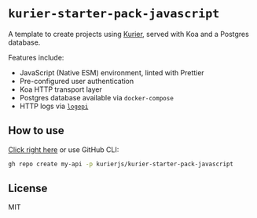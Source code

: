 # `kurier-starter-pack-javascript`

A template to create projects using [Kurier](https://github.com/kurierjs/kurier), served with Koa and a Postgres database.

Features include:

- JavaScript (Native ESM) environment, linted with Prettier
- Pre-configured user authentication
- Koa HTTP transport layer
- Postgres database available via `docker-compose`
- HTTP logs via [`logepi`](https://github.com/joelalejandro/logepi)

## How to use

[Click right here](https://github.com/kurierjs/kurier-starter-pack-javascript/generate) or use GitHub CLI:

```bash
gh repo create my-api -p kurierjs/kurier-starter-pack-javascript
```

## License

MIT
